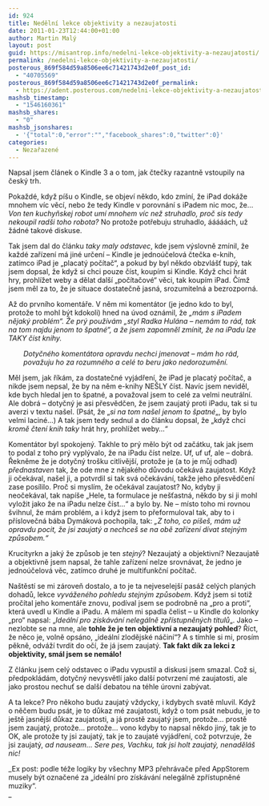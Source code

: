 ```yaml
---
id: 924
title: Nedělní lekce objektivity a nezaujatosti
date: 2011-01-23T12:44:00+01:00
author: Martin Malý
layout: post
guid: https://misantrop.info/nedelni-lekce-objektivity-a-nezaujatosti/
permalink: /nedelni-lekce-objektivity-a-nezaujatosti/
posterous_869f584d59a8506ee6c71421743d2e0f_post_id:
  - "40705569"
posterous_869f584d59a8506ee6c71421743d2e0f_permalink:
  - https://adent.posterous.com/nedelni-lekce-objektivity-a-nezaujatosti
mashsb_timestamp:
  - "1546160361"
mashsb_shares:
  - "0"
mashsb_jsonshares:
  - '{"total":0,"error":"","facebook_shares":0,"twitter":0}'
categories:
  - Nezařazené
---
```

Napsal jsem čl&aacute;nek o Kindle 3 a o tom, jak čtečky razantně vstoupily na česk&yacute; trh.

Pokažd&eacute;, když p&iacute;&scaron;u o Kindle, se objev&iacute; někdo, kdo zm&iacute;n&iacute;, že iPad dok&aacute;že mnohem v&iacute;c věc&iacute;, nebo že tedy Kindle v porovn&aacute;n&iacute; s iPadem nic moc, že&#8230; _Von ten kuchyňskej robot um&iacute; mnohem v&iacute;c než struhadlo, proč sis tedy nekoupil rad&scaron;i toho robota?_ No protože potřebuju struhadlo, &aacute;&aacute;&aacute;&aacute;&aacute;ch, už ž&aacute;dn&eacute; takov&eacute; diskuse.

Tak jsem dal do čl&aacute;nku _taky maly odstavec_, kde jsem v&yacute;slovně zm&iacute;nil, že každ&eacute; zař&iacute;zen&iacute; m&aacute; jin&eacute; určen&iacute; &#8211; Kindle je jedno&uacute;čelov&aacute; čtečka e-knih, zat&iacute;mco iPad je &#8222;placat&yacute; poč&iacute;tač&#8220;, a pokud by byl někdo obzvl&aacute;&scaron;ť tup&yacute;, tak jsem dopsal, že když si chci pouze č&iacute;st, koup&iacute;m si Kindle. Když chci hr&aacute;t hry, prohl&iacute;žet weby a dělat dal&scaron;&iacute; &#8222;poč&iacute;tačov&eacute;&#8220; věci, tak koup&iacute;m iPad. Č&iacute;mž jsem měl za to, že je situace dostatečně jasn&aacute;, srozumiteln&aacute; a bezrozporn&aacute;.

Až do prvn&iacute;ho koment&aacute;ře. V něm mi koment&aacute;tor (je jedno kdo to byl, protože to mohl b&yacute;t kdokoli) hned na &uacute;vod ozn&aacute;mil, že _&#8222;m&aacute;m s iPadem nějak&yacute; probl&eacute;m&#8220;. Že pr&yacute; použ&iacute;v&aacute;m &#8222;styl Radka Hul&aacute;na &#8211; nem&aacute;m to r&aacute;d, tak na tom najdu jenom to &scaron;patn&eacute;&#8220;, a že jsem zapomněl zm&iacute;nit, že na iPadu lze TAKY č&iacute;st knihy._

<p style="padding-left: 30px;">
  <em>Dotyčn&eacute;ho koment&aacute;tora opravdu nechci jmenovat &#8211; m&aacute;m ho r&aacute;d, považuju ho za rozumn&eacute;ho a cel&eacute; to beru jako nedorozuměn&iacute;.</em>
</p>

Měl jsem, jak ř&iacute;k&aacute;m, za dostatečn&eacute; vyj&aacute;dřen&iacute;, že iPad je placat&yacute; poč&iacute;tač, a nikde jsem nepsal, že by na něm e-knihy NE&Scaron;LY č&iacute;st. Nav&iacute;c jsem neviděl, kde bych hledal jen to &scaron;patn&eacute;, a považoval jsem to cel&eacute; za velmi neutr&aacute;ln&iacute;. Ale dobr&aacute; &#8211; dotyčn&yacute; je asi přesvědčen, že jsem zaujat&yacute; proti iPadu, tak si tu averzi v textu na&scaron;el. (Ps&aacute;t, že &#8222;_si na tom na&scaron;el jenom to &scaron;patn&eacute;_&#8222;, by bylo velmi lacin&eacute;&#8230;) A tak jsem tedy sednul a do čl&aacute;nku dopsal, že &#8222;když chci _kromě čten&iacute; knih taky_ hr&aacute;t hry, prohl&iacute;žet weby&#8230;&#8220;

Koment&aacute;tor byl spokojen&yacute;. Takhle to pr&yacute; mělo b&yacute;t od zač&aacute;tku, tak jak jsem to podal z toho pr&yacute; vypl&yacute;valo, že na iPadu č&iacute;st nelze. Uf, uf uf, ale &#8211; dobr&aacute;. Řekněme že je dotyčn&yacute; tro&scaron;ku citlivěj&scaron;&iacute;, protože je (a to je můj odhad) _přednastaven_ tak, že ode mne z nějak&eacute;ho důvodu oček&aacute;v&aacute; zaujatost. Když ji oček&aacute;val, na&scaron;el ji, a potvrdil si tak sv&aacute; oček&aacute;v&aacute;n&iacute;, takže jeho přesvědčen&iacute; zase pos&iacute;lilo. Proč si mysl&iacute;m, že oček&aacute;val zaujatost? No, kdyby ji neoček&aacute;val, tak nap&iacute;&scaron;e &#8222;Hele, ta formulace je ne&scaron;ťastn&aacute;, někdo by si ji mohl vyložit jako že na iPadu nelze č&iacute;st&#8230;&#8220; a bylo by. Ne &#8211; m&iacute;sto toho mi rovnou &scaron;vihnul, že m&aacute;m probl&eacute;m, a i když jsem to přeformuloval tak, aby to i př&iacute;slovečn&aacute; b&aacute;ba Dym&aacute;kov&aacute; pochopila, tak: _&#8222;Z toho, co p&iacute;&scaron;e&scaron;, m&aacute;m už opravdu pocit, že jsi zaujat&yacute; a nechce&scaron; se na obě zař&iacute;zen&iacute; d&iacute;vat stejn&yacute;m způsobem.&#8220;_

Krucityrkn a jak&yacute; že způsob je ten _stejn&yacute;_? Nezaujat&yacute; a objektivn&iacute;? Nezaujatě a objektivně jsem napsal, že tahle zař&iacute;zen&iacute; nelze srovn&aacute;vat, že jedno je jedno&uacute;čelov&aacute; věc, zat&iacute;mco druh&eacute; je multifunkčn&iacute; poč&iacute;tač.

Na&scaron;těst&iacute; se mi z&aacute;roveň dostalo, a to je ta nejveselej&scaron;&iacute; pas&aacute;ž cel&yacute;ch plan&yacute;ch dohadů, lekce _vyv&aacute;žen&eacute;ho pohledu stejn&yacute;m způsobem_. Když jsem si totiž proč&iacute;tal jeho koment&aacute;ře znovu, pod&iacute;val jsem se podrobně na &#8222;pro a proti&#8220;, kter&aacute; uvedl u Kindle a iPadu. A m&aacute;lem mi spadla čelist &#8211; u Kindle do kolonky &#8222;pro&#8220; napsal: &#8222;_Ide&aacute;ln&iacute; pro z&iacute;sk&aacute;v&aacute;n&iacute; neleg&aacute;lně zpř&iacute;stupněn&yacute;ch titulů_&#8222;. Jako &#8211; nezlobte se na mne, ale **tohle že je ten objektivn&iacute; a nezaujat&yacute; pohled**? Ř&iacute;ct, že něco je, volně ops&aacute;no, &#8222;ide&aacute;ln&iacute; zlodějsk&eacute; n&aacute;čin&iacute;&#8220;? A s t&iacute;mhle si mi, pros&iacute;m pěkně, odv&aacute;ž&iacute; tvrdit do oč&iacute;, že j&aacute; jsem zaujat&yacute;. **Tak fakt d&iacute;k za lekci z objektivity, sm&aacute;l jsem se nem&aacute;lo!**

Z čl&aacute;nku jsem cel&yacute; odstavec o iPadu vypustil a diskusi jsem smazal. Což si, předpokl&aacute;d&aacute;m, dotyčn&yacute; nevysvětl&iacute; jako dal&scaron;&iacute; potvrzen&iacute; m&eacute; zaujatosti, ale jako prostou nechuť se dal&scaron;&iacute; debatou na t&eacute;hle &uacute;rovni zab&yacute;vat.

A ta lekce? Pro někoho budu zaujat&yacute; vždycky, i kdybych svatě mluvil. Když o něčem budu ps&aacute;t, je to důkaz m&eacute; zaujatosti, když o tom ps&aacute;t nebudu, je to je&scaron;tě jasněj&scaron;&iacute; důkaz zaujatosti, a j&aacute; prostě zaujat&yacute; jsem, protože&#8230; prostě jsem zaujat&yacute;, protože&#8230; protože&#8230; vono kdyby to napsal někdo jin&yacute;, tak je to OK, ale protože ty jsi zaujat&yacute;, tak je to zaujat&eacute; vyj&aacute;dřen&iacute;, což potvrzuje, že jsi zaujat&yacute;, _ad nauseam&#8230; Sere pes, Vachku, tak jsi holt zaujat&yacute;, nenaděl&aacute;&scaron; nic!&nbsp;_

_Ex post: podle t&eacute;že logiky by v&scaron;echny MP3 přehr&aacute;vače před AppStorem musely b&yacute;t označen&eacute; za &#8222;ide&aacute;ln&iacute; pro z&iacute;sk&aacute;v&aacute;n&iacute; neleg&aacute;lně zpř&iacute;stupněn&eacute; muziky&#8220;.  
_